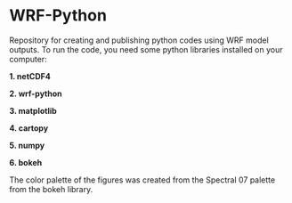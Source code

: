 # WRF-Python


Repository for creating and publishing python codes using WRF model outputs. To run the code, you need some python libraries installed on your computer:

**1. netCDF4**

**2. wrf-python**

**3. matplotlib**

**4. cartopy**

**5. numpy**

**6. bokeh**

The color palette of the figures was created from the Spectral 07 palette from the bokeh library.
